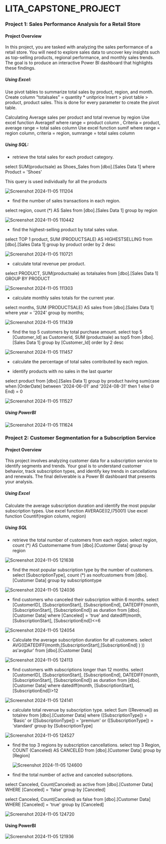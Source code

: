 # LITA_CAPSTONE_PROJECT

### Project 1: Sales Performance Analysis for a Retail Store
#### Project Overview
In this project, you are tasked with analyzing the sales performance of a retail store.
You will need to explore sales data to uncover key insights such as top-selling products, regional
performance, and monthly sales trends. The goal is to produce an interactive Power BI
dashboard that highlights these findings.

 ##### Using Excel: 
 Use pivot tables to summarize total sales by product, region, and month.
 Create column "totalsales" = quantity * unitprice 
 Insert > pivot table > product, product sales. 
 This is done for every parameter to create the pivot table.

 Calculating Average sales per product and total revenue by region 
 Use excel function Averageif where range = product column , Criteria = product, average range = total sales column
 Use excel function sumif where range = region column, criteria = region, sumrange = total sales column

##### Using SQL:
- retrieve the total sales for each product category.
  
select SUM(productsale) as Shoes_Sales from [dbo].[Sales Data 1]
where Product = 'Shoes'

This query is used individually for all the products 





![Screenshot 2024-11-05 111204](https://github.com/user-attachments/assets/4d181f46-4f61-4dc1-93f1-2b8eae01e7e4)

- find the number of sales transactions in each region.

select region,
count (*) AS Sales from [dbo].[Sales Data 1]
group by region


![Screenshot 2024-11-05 110442](https://github.com/user-attachments/assets/d1cfbe31-a44f-4ebb-bd70-19cf2895a6ae)


- find the highest-selling product by total sales value.
  
select TOP 1 product,
SUM (PRODUCTSALE) AS HIGHESTSELLING from [dbo].[Sales Data 1]
group by product
order by 2 desc

![Screenshot 2024-11-05 110721](https://github.com/user-attachments/assets/04f80f15-8dab-42c0-8f46-7f0520405331)


- calculate total revenue per product.
  
select PRODUCT, SUM(productsale) as totalsales from [dbo].[Sales Data 1]
GROUP BY PRODUCT


![Screenshot 2024-11-05 111303](https://github.com/user-attachments/assets/d00d2839-f9f6-40ad-a8e0-6e58436bb551)

- calculate monthly sales totals for the current year.
  
select months, 
SUM (PRODUCTSALE) AS sales from [dbo].[Sales Data 1]
where year = '2024'
group by months;

![Screenshot 2024-11-05 111439](https://github.com/user-attachments/assets/e3389cb8-cdd9-434e-9ddc-60668a6cc5b2)



- find the top 5 customers by total purchase amount.
select top 5 [Customer_Id] as Customerid,
SUM (productsale) as top5 from [dbo].[Sales Data 1] 
group by [Customer_Id] 
order by 2 desc



![Screenshot 2024-11-05 111457](https://github.com/user-attachments/assets/16c19d2a-4fc4-4606-a31c-d43f70197188)


- calculate the percentage of total sales contributed by each region.


- identify products with no sales in the last quarter

select product from [dbo].[Sales Data 1]
group by product 
having sum(case 
when  [OrderDate] between '2024-06-01' and '2024-08-31'
then 1 else 0
End) = 0

![Screenshot 2024-11-05 111527](https://github.com/user-attachments/assets/3aaff5ab-70f8-44f1-8fe8-01a4344b5fb0)



##### Using PowerBI




![Screenshot 2024-11-05 111624](https://github.com/user-attachments/assets/9877ee8c-25bd-4f83-9e97-6e841280bfc2)



### Project 2: Customer Segmentation for a Subscription Service
#### Project Overview
 This project involves analyzing customer data for a subscription service to identify
segments and trends. Your goal is to understand customer behavior, track subscription types,
and identify key trends in cancellations and renewals. The final deliverable is a Power BI
dashboard that presents your analysis.

 ##### Using Excel 
 Calculate the average subscription duration and identify the most popular
subscription types.
Use excel function AVERAGE(I2,I75001) 
Use excel function Countif(region column, region)

##### Using SQL
- retrieve the total number of customers from each region.
select region,
count (*) AS Customername from [dbo].[Customer Data]
group by region

![Screenshot 2024-11-05 121638](https://github.com/user-attachments/assets/9a441c32-a3a8-4ac7-8d7b-63b51dc8ee19)

- find the most popular subscription type by the number of customers.
select [SubscriptionType],
count (*) as noofcustomers from [dbo].[Customer Data]
group by subscriptiontype

![Screenshot 2024-11-05 124036](https://github.com/user-attachments/assets/e3268429-2850-42ab-b08b-1c88d870bebf)


- find customers who canceled their subscription within 6 months.
select [CustomerID], [SubscriptionStart], [SubscriptionEnd],
DATEDIFF(month, [SubscriptionStart], [SubscriptionEnd])
as duration from [dbo].[Customer Data]
where [Canceled] = 'true' and datediff(month, [SubscriptionStart], [SubscriptionEnd])<=6


![Screenshot 2024-11-05 124054](https://github.com/user-attachments/assets/04f6ce62-20ea-46a0-81db-b06f2d257eab)

- Calculate the average subscription duration for all customers.
select AVG((DATEDIFF(month,[SubscriptionStart],[SubscriptionEnd] )
)) as'avgdur' from [dbo].[Customer Data]

 ![Screenshot 2024-11-05 124113](https://github.com/user-attachments/assets/235590f6-1108-4d6b-8df5-3562a8f87278)
  
- find customers with subscriptions longer than 12 months.
select [CustomerID], [SubscriptionStart], [SubscriptionEnd],
DATEDIFF(month, [SubscriptionStart], [SubscriptionEnd])
as duration from [dbo].[Customer Data]
where datediff(month, [SubscriptionStart], [SubscriptionEnd])>12

![Screenshot 2024-11-05 124141](https://github.com/user-attachments/assets/ce7fb811-9982-4b5c-b015-2395d6bc999b)

- calculate total revenue by subscription type.
select Sum ([Revenue]) as totalrev from [dbo].[Customer Data]
where ([SubscriptionType]) = 'Basic' or
([SubscriptionType]) = 'premium' or
([SubscriptionType]) = 'standard' 
group by [SubscriptionType]

![Screenshot 2024-11-05 124527](https://github.com/user-attachments/assets/58d5a0bc-fc56-4176-b253-655fe089dd03)

- find the top 3 regions by subscription cancellations.
select top 3 Region, COUNT (Canceled) AS CANCELED from [dbo].[Customer Data] 
  group by [Region]

  ![Screenshot 2024-11-05 124600](https://github.com/user-attachments/assets/82356fca-ae1f-419b-ab43-6d5466f554cf)
  

- find the total number of active and canceled subscriptions.

select Canceled, Count(Canceled) as active from [dbo].[Customer Data] 
WHERE [Canceled] = 'false'
group by [Canceled]

select Canceled, Count(Canceled) as false from [dbo].[Customer Data] 
WHERE [Canceled] = 'true'
group by [Canceled]

![Screenshot 2024-11-05 124720](https://github.com/user-attachments/assets/dd59d627-f589-464a-929d-7e6fe79d6181)



#### Using PowerBI




 ![Screenshot 2024-11-05 121936](https://github.com/user-attachments/assets/d86f0290-375e-43a3-81dd-bfe268800d9d)


